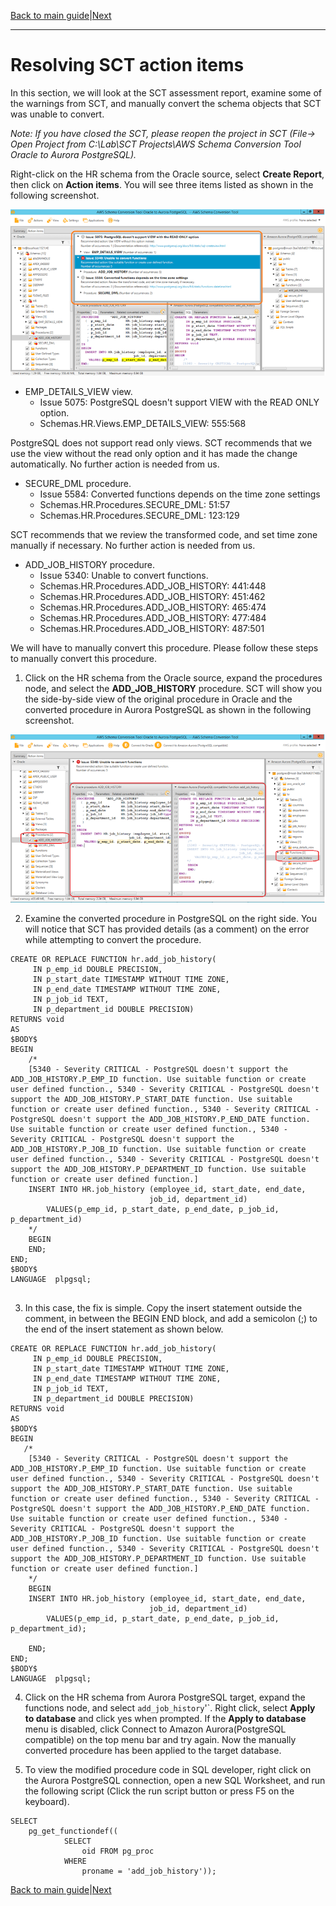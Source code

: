 [Back to main guide](../README.md)|[Next](cleanup.md)

___

# Resolving SCT action items

In this section, we will look at the SCT assessment report, examine some of the warnings from SCT, and manually convert the schema objects that SCT was unable to convert.

_Note: If you have closed the SCT, please reopen the project in SCT (File-> Open Project from C:\Lab\SCT Projects\AWS Schema Conversion Tool Oracle to Aurora PostgreSQL)._

Right-click on the HR schema from the Oracle source, select **Create Report**, then click on **Action items**. You will see three items listed as shown in the following screenshot.

![DMS](images/Picture1.png)

- EMP_DETAILS_VIEW view.
  - Issue 5075: PostgreSQL doesn't support VIEW with the READ ONLY option.
  - Schemas.HR.Views.EMP_DETAILS_VIEW: 555:568

PostgreSQL does not support read only views. SCT recommends that we use the view without the read only option and it has made the change automatically. No further action is needed from us.

- SECURE_DML procedure.
  - Issue 5584: Converted functions depends on the time zone settings
  - Schemas.HR.Procedures.SECURE_DML: 51:57
  - Schemas.HR.Procedures.SECURE_DML: 123:129

SCT recommends that we review the transformed code, and set time zone manually if necessary. No further action is needed from us.

- ADD_JOB_HISTORY  procedure.
  - Issue 5340: Unable to convert functions.
  - Schemas.HR.Procedures.ADD_JOB_HISTORY: 441:448 
  - Schemas.HR.Procedures.ADD_JOB_HISTORY: 451:462 
  - Schemas.HR.Procedures.ADD_JOB_HISTORY: 465:474 
  - Schemas.HR.Procedures.ADD_JOB_HISTORY: 477:484 
  - Schemas.HR.Procedures.ADD_JOB_HISTORY: 487:501


We will have to manually convert this procedure. Please follow these steps to manually convert this procedure.

1. Click on the HR schema from the Oracle source, expand the procedures node, and select the **ADD_JOB_HISTORY** procedure. SCT will show you the side-by-side view of the original procedure in Oracle and the converted procedure in Aurora PostgreSQL as shown in the following screenshot.

![DMS](images/Picture2.png)

2.  Examine the converted procedure in PostgreSQL on the right side. You will notice that SCT has provided details (as a comment) on the error while attempting to convert the procedure. 

```
CREATE OR REPLACE FUNCTION hr.add_job_history(
     IN p_emp_id DOUBLE PRECISION, 
     IN p_start_date TIMESTAMP WITHOUT TIME ZONE, 
     IN p_end_date TIMESTAMP WITHOUT TIME ZONE, 
     IN p_job_id TEXT, 
     IN p_department_id DOUBLE PRECISION)
RETURNS void
AS
$BODY$
BEGIN
    /*
    [5340 - Severity CRITICAL - PostgreSQL doesn't support the ADD_JOB_HISTORY.P_EMP_ID function. Use suitable function or create user defined function., 5340 - Severity CRITICAL - PostgreSQL doesn't support the ADD_JOB_HISTORY.P_START_DATE function. Use suitable function or create user defined function., 5340 - Severity CRITICAL - PostgreSQL doesn't support the ADD_JOB_HISTORY.P_END_DATE function. Use suitable function or create user defined function., 5340 - Severity CRITICAL - PostgreSQL doesn't support the ADD_JOB_HISTORY.P_JOB_ID function. Use suitable function or create user defined function., 5340 - Severity CRITICAL - PostgreSQL doesn't support the ADD_JOB_HISTORY.P_DEPARTMENT_ID function. Use suitable function or create user defined function.]
    INSERT INTO HR.job_history (employee_id, start_date, end_date,
                               job_id, department_id)
        VALUES(p_emp_id, p_start_date, p_end_date, p_job_id, p_department_id)
    */
    BEGIN
    END;
END;
$BODY$
LANGUAGE  plpgsql;


```


3. In this case, the fix is simple. Copy the insert statement outside the comment, in between the BEGIN END block, and add a semicolon (;) to the end of the insert statement as shown below. 
```
CREATE OR REPLACE FUNCTION hr.add_job_history(
     IN p_emp_id DOUBLE PRECISION, 
     IN p_start_date TIMESTAMP WITHOUT TIME ZONE, 
     IN p_end_date TIMESTAMP WITHOUT TIME ZONE, 
     IN p_job_id TEXT, 
     IN p_department_id DOUBLE PRECISION)
RETURNS void
AS
$BODY$
BEGIN
   /*
    [5340 - Severity CRITICAL - PostgreSQL doesn't support the ADD_JOB_HISTORY.P_EMP_ID function. Use suitable function or create user defined function., 5340 - Severity CRITICAL - PostgreSQL doesn't support the ADD_JOB_HISTORY.P_START_DATE function. Use suitable function or create user defined function., 5340 - Severity CRITICAL - PostgreSQL doesn't support the ADD_JOB_HISTORY.P_END_DATE function. Use suitable function or create user defined function., 5340 - Severity CRITICAL - PostgreSQL doesn't support the ADD_JOB_HISTORY.P_JOB_ID function. Use suitable function or create user defined function., 5340 - Severity CRITICAL - PostgreSQL doesn't support the ADD_JOB_HISTORY.P_DEPARTMENT_ID function. Use suitable function or create user defined function.]
    */
    BEGIN
    INSERT INTO HR.job_history (employee_id, start_date, end_date,
                               job_id, department_id)
        VALUES(p_emp_id, p_start_date, p_end_date, p_job_id, p_department_id);

    END;
END;
$BODY$
LANGUAGE  plpgsql;

```

4. Click on the HR schema from Aurora PostgreSQL target, expand the functions node, and select `add_job_history`&#39;`. Right click, select **Apply to database** and click yes when prompted. If the **Apply to database** menu is disabled, click Connect to Amazon Aurora(PostgreSQL compatible) on the top menu bar and try again. Now the manually converted procedure has been applied to the target database.

5. To view the modified procedure code in SQL developer, right click on the Aurora PostgreSQL connection, open a new SQL Worksheet, and run the following script (Click the run script button or press F5 on the keyboard).
```
SELECT
    pg_get_functiondef((
            SELECT
                oid FROM pg_proc
            WHERE
                proname = 'add_job_history'));
```


[Back to main guide](../README.md)|[Next](cleanup.md)